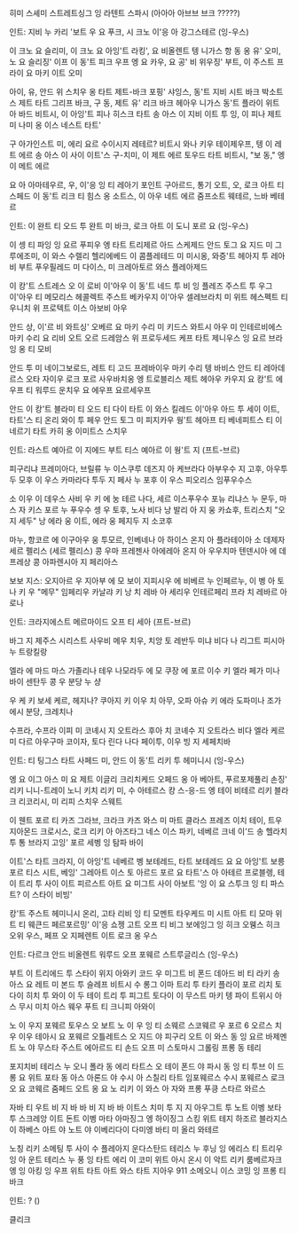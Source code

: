 히미 스셰미 스트레트싱그 잉 라텐트 스파시 (아아아 아브브 브크 ?????)


인트: 지비 누 카리 '보트 우 요 푸크, 시 크노 이'응 아 강그스테르 (잉-우스)

이 크노 요 슬리미, 이 크노 요 아잉'트 라킹', 요 비올렌트
텡 니가스 항 동 옹 유' 오미, 노 요 슬리징'
이프 이 동'트 피크 우프 엥 요 카우, 요 공' 비 위우징'
부트, 이 주스트 프라이 요 마키 이트 오미

아이, 유, 안드 위 스치우 옹 타트 제트-바크
포핑' 샤잉스, 동'트 지비 시트 바크
박소트스 제트 타트 그리프 바크, 구 동, 제트 유' 리크 바크
헤아우 니가스 동'트 플라이 위트 아 바드 비트시, 이 아잉'트 피나 히스크 타트
송 아스 이 지비 이트 투 잉, 이 피나 제트 미 나미 옹 이스 네스트 타트'

구 아가인스트 미, 에리 요르 수이시지 레테르?
비트시 와나 키우 테이제우프, 텡 이 레트 에르
송 아스 이 사이 이트'스 구-치미, 이 제트 에르
토우드 타트 비트시, "보 동," 엥 이 메트 에르

요 아 아마테우르, 우, 이'응 잉 티 레아기
포인트 구아르드, 통기 오트, 오, 로크 아트 티 스페드
이 동'트 리크 티 힘스 옹 소트스, 이 아우 네트 에르
줌프소트 웨테르, 느바 베테르


인트: 이 완트 티 오드 투 완트 미 바크, 로크 아트 이 도니 포르 요 (잉-우스)

이 셍 티 파잉 잉 요르 푸피우 엥 타트 트리제르 아드 스케제드
안드 토그 요 지드 미 그루에조미, 이 와스 수렐리 헬리에베드
이 콤플레테드 미 미시옹, 와증'트 헤아지 투 레아비
부트 푸우필레드 미 다이스, 미 크레아토르 와스 플레아제드

이 캉'트 스트레스 오 이 로비 이'아우
이 동'트 네드 투 비 잉 플레즈 주스트 투 우그 이'아우
티 메모리스 헤콜렉트 주스트 베카우지 이'아우
셀레브라치 미 위트 헤스펙트
티 우니치 위 프로텍트 이스 아보비 아우

안드 상, 이'르 비 와트싱' 오베르 요
마키 수리 미 키드스 와트시 아우 미 인테르비에스
마키 수리 요 리비 오트 오르 드레암스 위 프로두세드
케프 타트 제니우스 잉 요르 브라잉 옹 티 모비

안드 투 미 네이그보로드, 레트 티 고드 프레바이우
마키 수리 텡 바비스 안드 티 레아데르스 오타 자이우
로크 포르 사우바치옹 엥 트로블리스 제트 헤아우
카우지 요 캉'트 에우프 티 워루드 운치우 요 에우프 요르세우프

안드 이 캉'트 블라미 티 오드 티 다이 타트 이 와스 킬레드
이'아우 아드 투 세이 이트, 타트'스 티 온리 와이 투 페우
안드 토그 미 피지카우 웡'트 헤아프 티 베네피트스
티 이네르기 타트 카히 옹 이미트스 스치우


인트: 라스트 예아르 이 지에드 부트 티스 예아르 이 웡'트 지 (프트-브르)

피구리냐 프레미아다, 브릴류 누 이스쿠루
데즈지 아 케브라다 아부우수
지 고후, 아우투 두 모후 이 우스 카마라다 투두
지 페사 누 포후 이 우스 피오리스 임푸우수스

소 이우 이 데우스 사비 우 키 에 눙 테르 나다, 세르 이스푸우수
포뉴 리냐스 누 문두, 마스 자 키스 포르 누 푸우수
셍 우 토후, 노사 비다 낭 발리 아 지 웅 카쇼후, 트리스치
"오지 세두" 낭 에라 웅 이트, 에라 웅 페지두 지 소코후

마누, 항코르 에 이구아우 웅 투모르, 인베네나 아 하이스
온지 아 플라테이아 소 데제자 세르 펠리스 (세르 펠리스)
콩 우마 프레젠사 아에레아
온지 아 우우치마 텐덴시아 에 데프레상 콩 아파렌시아 지 페리아스

보보 지스: 오지아르 우 지아부 에 모 보이
지피시우 에 비베르 누 인페르누, 이 벵 아 토나
키 우 "메무" 임페리우 카날랴 키 낭 치 레바 아 세리우
인테르페리 프라 치 레바르 아 로나


인트: 크라지에스트 메르마이드 오프 티 세아 (프트-브르)

바그 지 제주스 시리스트
사우비 메우 치우, 치앙
토 레반두 미냐 비다 나 리그트
피시아누 트랑킬랑

엘라 에 마드 마스 가졸리나
테우 나모라두 에 모 쿠장
에 포르 이수 키 엘라 페가 미나
바이 센탄두 콩 우 분당 누 샹

우 케 키 보세 케르, 헤지나?
쿠아지 키 이우 치 아무, 오파
아슈 키 에라 도파미나
조가 에시 분당, 크레치나

수프라, 수프라 이피
미 코녜시 지 오트라스 후아
치 코녜수 지 오트라스 비다
엘라 케르 미 다르 아우구마 코이자, 토다 린다
나다 페이투, 이우 빙 지 세페치바


인트: 티 팅그스 타트 사페드 미, 안드 이 동'트 리키 투 헤미니시 (잉-우스)

엥 요 이그 아스 미 요 제트 이글리 크리치케드
오페드 옹 아 베아트, 푸르포제풀리 손징' 리키 니니-트레이
노니 키치 리키 미, 수 아테르스 캉 스-응-드
엥 테이 비테르 리키 블라크 리코리시, 미 리피 스치우 스웨트

이 웬트 포르 티 카즈 그라브, 크라크 카즈 와스 미 마트 클라스
프레즈 이치 테이, 트우 지아몬드 크로시스, 로크 리키 아 아즈타그
네스 이스 파키, 네베르 크네 이'드 송 헬라치
투 통 브라지 고잉' 포르 세벵 잉 탐파 바이

이트'스 타트 크라지, 이 아잉'트 네베르 벵 보테레드, 타트 보테레드 요
요 아잉'트 보릉 포르 티스 시트, 베잉' 그레아트 이스 토 아르드 포르 요
타트'스 아 아테르 프로블렝, 테이 트리 투 사이 이트 피르스트 아트 요 미그트 사이 아보트 '잉
이 요 스투크 잉 티 파스트? 이 스타이 비빙'

캉'트 주스트 헤미니시 온리, 고타 리비 잉 티 모멘트
타우케드 미 시트 아트 티 모마 위트 티 웨큰드 페르포르밍'
이'응 쇼젱
고트 오프 티 비그 보에잉그 잉 히크 오웽스
히크 오위 우스, 페프 오 지페렌트 이트 로크 옹 우스


인트: 다르크 안드 비올렌트 워루드 오프 포웨르 스트루글리스 (잉-우스)

부트 이 트리에드 투 스타이 위지 아와키 코드 우 미그트 비 폰드 데아드 비 티 라키
송 아스 요 레트 미 본드 투 슬레프 비트시 수 롱그 이마 트리 투 타키
플라이 포르 리치 토다이 히치 투 와이 이 두 테이 트리 투 피그트 토다이
이 무스트 마키 텡 파이 트위시 아스 무시 미치 아스 웨우 푸트 티 크니피 아와이

노 이 우지 포웨르 토우스 오 보트 노 이 우 잉 티 소웨르
스코웨르 우 포르 6 오르스 치우 이우 테아시 요 포웨르 오틀레트스
오 지드 야 피구리 오트 이 와스 동 잉 요르 바제멘트 노 야
무스타 주스트 에아르드 티 손드 오프 미 스토마시 그롤링 프롱 동 테리

포지치비 테리스 누 오니 폴라 동 에리 타트스 오 테이 폰드 야
파시 동 잉 티 투브 이 드롱 요 위트 포타 동 아스 아론드 야
수시 아 스칠리 타트 임포웨르스 수시 포웨르스 로크 오 요 코웨르
줌페드 오트 옹 요 노 리키 이 와스 아 자와 프롱 푸킁 스타르 와르스

자바 티 우트 비 지 바 바 비 지 바 바 이트스 치미 투 지 지
아우그트 투 노트 이벵 보타 투 스크레앙 이트 돈트 이벵 마타
아마징그 엥 하이징그 스킹 위트 테지 하조르 블라지스 이 하베스 아트 야
노트 야 이베리다이 다미엥 바티 미 올리 와테르

노칭 리키 소메팅 투 사이 수 플레아지 운다스탄드 테리스 누 후닝 잉
에리스 티 트리우 잉 아 운트 테리스 누 풍 잉 타트 에리 이 코미 위트 아시
온시 이 악트 리키 룸베르자크 엥 잉 아킹 잉 우프 위트 타트
아트 와스 타트 지아우 911 소메오니 이스 코밍 잉 프롱 티 바크


인트: ? ()

클리크
